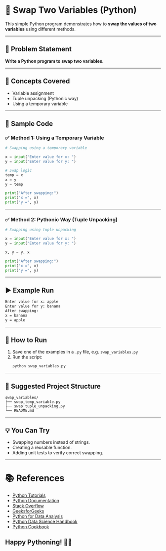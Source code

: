 # 🔄 Swap Two Variables (Python)

This simple Python program demonstrates how to **swap the values of two variables** using different methods.

---

## 📌 Problem Statement

**Write a Python program to swap two variables.**

---

## 🧠 Concepts Covered

- Variable assignment
- Tuple unpacking (Pythonic way)
- Using a temporary variable

---

## 🧾 Sample Code

### ✅ Method 1: Using a Temporary Variable

```python
# Swapping using a temporary variable

x = input("Enter value for x: ")
y = input("Enter value for y: ")

# Swap logic
temp = x
x = y
y = temp

print("After swapping:")
print("x =", x)
print("y =", y)
```

---

### ✅ Method 2: Pythonic Way (Tuple Unpacking)

```python
# Swapping using tuple unpacking

x = input("Enter value for x: ")
y = input("Enter value for y: ")

x, y = y, x

print("After swapping:")
print("x =", x)
print("y =", y)
```

---

## ▶️ Example Run

```bash
Enter value for x: apple
Enter value for y: banana
After swapping:
x = banana
y = apple
```

---

## 🚀 How to Run

1. Save one of the examples in a `.py` file, e.g. `swap_variables.py`
2. Run the script:
   ```bash
   python swap_variables.py
   ```

---

## 📁 Suggested Project Structure

```
swap_variables/
├── swap_temp_variable.py
├── swap_tuple_unpacking.py
└── README.md
```

---

## 💡 You Can Try

- Swapping numbers instead of strings.
- Creating a reusable function.
- Adding unit tests to verify correct swapping.

---

# 📚 References
- [Python Tutorials](https://www.w3schools.com/python/)
- [Python Documentation](https://docs.python.org/3/tutorial/index.html)
- [Stack Overflow](https://stackoverflow.com/)
- [GeeksforGeeks](https://www.geeksforgeeks.org/)
- [Python for Data Analysis](https://www.oreilly.com/library/view/python-for-data/9781491957653/)
- [Python Data Science Handbook](https://jakevdp.github.io/PythonDataScienceHandbook/)
- [Python Cookbook](https://www.oreilly.com/library/view/python-cookbook-3rd/9781449355735/)
## Happy Pythoning! 🐍✨